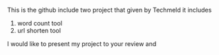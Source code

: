 This is the github include two project 
that given by Techmeld it includes
1) word count tool
2) url shorten tool

I would like to present my project to your review and 
